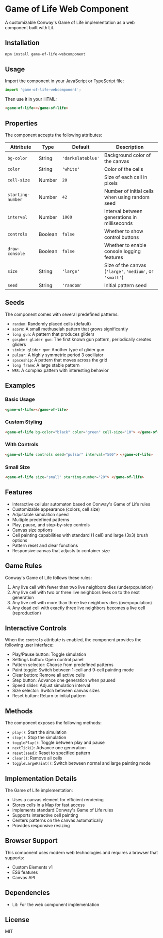 # Game of Life Web Component

A customizable Conway's Game of Life implementation as a web component built with Lit.

## Installation

```bash
npm install game-of-life-webcomponent
```

## Usage

Import the component in your JavaScript or TypeScript file:

```javascript
import 'game-of-life-webcomponent';
```

Then use it in your HTML:

```html
<game-of-life></game-of-life>
```

## Properties

The component accepts the following attributes:

| Attribute         | Type    | Default           | Description                                              |
| ----------------- | ------- | ----------------- | -------------------------------------------------------- |
| `bg-color`        | String  | `'darkslateblue'` | Background color of the canvas                           |
| `color`           | String  | `'white'`         | Color of the cells                                       |
| `cell-size`       | Number  | `20`              | Size of each cell in pixels                              |
| `starting-number` | Number  | `42`              | Number of initial cells when using random seed           |
| `interval`        | Number  | `1000`            | Interval between generations in milliseconds             |
| `controls`        | Boolean | `false`           | Whether to show control buttons                          |
| `draw-console`    | Boolean | `false`           | Whether to enable console logging features               |
| `size`            | String  | `'large'`         | Size of the canvas (`'large'`, `'medium'`, or `'small'`) |
| `seed`            | String  | `'random'`        | Initial pattern seed                                     |

## Seeds

The component comes with several predefined patterns:

- `random`: Randomly placed cells (default)
- `acorn`: A small methuselah pattern that grows significantly
- `long gun`: A pattern that produces gliders
- `gospher glider gun`: The first known gun pattern, periodically creates gliders
- `simkin glider gun`: Another type of glider gun
- `pulsar`: A highly symmetric period 3 oscillator
- `spaceship`: A pattern that moves across the grid
- `long frame`: A large stable pattern
- `WBS`: A complex pattern with interesting behavior

## Examples

### Basic Usage

```html
<game-of-life></game-of-life>
```

### Custom Styling

```html
<game-of-life bg-color="black" color="green" cell-size="10"> </game-of-life>
```

### With Controls

```html
<game-of-life controls seed="pulsar" interval="500"> </game-of-life>
```

### Small Size

```html
<game-of-life size="small" starting-number="20"> </game-of-life>
```

## Features

- Interactive cellular automaton based on Conway's Game of Life rules
- Customizable appearance (colors, cell size)
- Adjustable simulation speed
- Multiple predefined patterns
- Play, pause, and step-by-step controls
- Canvas size options
- Cell painting capabilities with standard (1 cell) and large (3x3) brush options
- Pattern reset and clear functions
- Responsive canvas that adjusts to container size

## Game Rules

Conway's Game of Life follows these rules:

1. Any live cell with fewer than two live neighbors dies (underpopulation)
2. Any live cell with two or three live neighbors lives on to the next generation
3. Any live cell with more than three live neighbors dies (overpopulation)
4. Any dead cell with exactly three live neighbors becomes a live cell (reproduction)

## Interactive Controls

When the `controls` attribute is enabled, the component provides the following user interface:

- Play/Pause button: Toggle simulation
- Settings button: Open control panel
- Pattern selector: Choose from predefined patterns
- Paint toggle: Switch between 1-cell and 9-cell painting mode
- Clear button: Remove all active cells
- Step button: Advance one generation when paused
- Speed slider: Adjust simulation interval
- Size selector: Switch between canvas sizes
- Reset button: Return to initial pattern

## Methods

The component exposes the following methods:

- `play()`: Start the simulation
- `stop()`: Stop the simulation
- `togglePlay()`: Toggle between play and pause
- `nextTick()`: Advance one generation
- `reset(seed)`: Reset to specified pattern
- `clear()`: Remove all cells
- `toggleLargePaint()`: Switch between normal and large painting mode

## Implementation Details

The Game of Life implementation:

- Uses a canvas element for efficient rendering
- Stores cells in a Map for fast access
- Implements standard Conway's Game of Life rules
- Supports interactive cell painting
- Centers patterns on the canvas automatically
- Provides responsive resizing

## Browser Support

This component uses modern web technologies and requires a browser that supports:

- Custom Elements v1
- ES6 features
- Canvas API

## Dependencies

- Lit: For the web component implementation

## License

MIT
